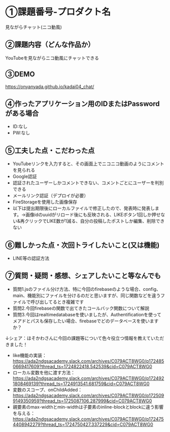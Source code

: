 # ①課題番号-プロダクト名

見ながらチャット(ニコ動風)

## ②課題内容（どんな作品か）

YouTubeを見ながらニコ動風にチャットできる

## ③DEMO

https://onyanyada.github.io/kadai04_chat/

## ④作ったアプリケーション用のIDまたはPasswordがある場合

- ID:なし
- PW:なし

## ⑤工夫した点・こだわった点

- YouTubeリンクを入力すると、その画面上でニコニコ動画のようにコメントを見られる
- Google認証
- 認証されたユーザーしかコメントできない、コメントごとにユーザーを判別できる
- メールリンク認証（デプロイが必要）
- FireStorageを使用した画像保存
- 以下は提出期限後にローカルファイルで修正したので、発表時に発表します。→画像idのuuidがリロード後にも反映される、LIKEボタン1回しか押せない&再クリックでLIKE数が1減る、自分の投稿したポストしか編集、削除できない


## ⑥難しかった点・次回トライしたいこと(又は機能)

- LINE等の認証方法
  
## ⑦質問・疑問・感想、シェアしたいこと等なんでも

- 質問1.jsのファイル分け方法、特に今回のfirebaseのような場合、config、main、機能別にファイルを分けるのだと思いますが、同じ関数などを違うファイルで呼び出してるとき複雑です
- 質問2.今回firebaseの関数で出てきたコールバック関数について解説
- 質問3.今回はrealtimedatabaseを使いましたが、Authentificationを使ってメアドとパスも保存したい場合、firebaseでどのデータベースを使いますか？

  
↓シェア：ほそかわさんに今回の課題等について色々役立つ情報を教えていただきました！
- like機能の実装：https://ada2ndgsacademy.slack.com/archives/C079ACT8WG0/p1724850669417609?thread_ts=1724822418.542539&cid=C079ACT8WG0
- ローカル変数を他に渡す方法：https://ada2ndgsacademy.slack.com/archives/C079ACT8WG0/p1724921808469139?thread_ts=1724913541.681759&cid=C079ACT8WG0
- 変数のスコープ、onChildAdded：https://ada2ndgsacademy.slack.com/archives/C079ACT8WG0/p1725099149350959?thread_ts=1725087106.287999&cid=C079ACT8WG0
- 親要素のmax-widthとmin-widthは子要素のinline-blockとblockに違う影響を与える：https://ada2ndgsacademy.slack.com/archives/C079ACT8WG0/p1724754408942279?thread_ts=1724750427.337229&cid=C079ACT8WG0

